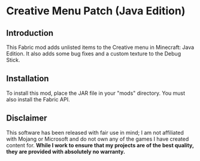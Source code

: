 # Creative Menu Patch (Java Edition)

## Introduction

This Fabric mod adds unlisted items to the Creative menu in Minecraft: Java Edition. It also adds some bug fixes and a custom texture to the Debug Stick.

## Installation

To install this mod, place the JAR file in your "mods" directory. You must also install the Fabric API.

## Disclaimer

This software has been released with fair use in mind; I am not affiliated with Mojang or Microsoft and do not own any of the games I have created content for. **While I work to ensure that my projects are of the best quality, they are provided with absolutely no warranty.**
